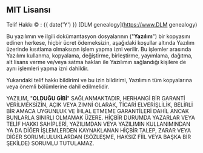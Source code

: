 ## MIT Lisansı

Telif Hakkı © : {{ date('Y') }} [DLM genealogy](https://www.DLM genealogy)

Bu yazılımın ve ilgili dokümantasyon dosyalarının ("**Yazılım**") bir kopyasını edinen herkese, hiçbir ücret ödemeksizin, aşağıdaki koşullar altında Yazılım üzerinde kısıtlama olmaksızın işlem yapma izni verilir. Bu işlemler arasında Yazılımı kullanma, kopyalama, değiştirme, birleştirme, yayımlama, dağıtma, alt lisans verme ve/veya satma hakları ile Yazılımın sağlandığı kişilere de aynı işlemleri yapma izni dahildir.

Yukarıdaki telif hakkı bildirimi ve bu izin bildirimi, Yazılımın tüm kopyalarına veya önemli bölümlerine dahil edilmelidir.

YAZILIM, "**OLDUĞU GİBİ**" SAĞLANMAKTADIR, HERHANGİ BİR GARANTİ VERİLMEKSİZİN, AÇIK VEYA ZIMNİ OLARAK, TİCARİ ELVERİŞLİLİK, BELİRLİ BİR AMACA UYGUNLUK VE İHLAL ETMEME GARANTİLERİ DAHİL ANCAK BUNLARLA SINIRLI OLMAMAK ÜZERE. HİÇBİR DURUMDA YAZARLAR VEYA TELİF HAKKI SAHİPLERİ, YAZILIMDAN VEYA YAZILIMIN KULLANIMINDAN YA DA DİĞER İŞLEMLERDEN KAYNAKLANAN HİÇBİR TALEP, ZARAR VEYA DİĞER SORUMLULUKLARDAN (SÖZLEŞME, HAKSIZ FİİL VEYA BAŞKA BİR ŞEKİLDE) SORUMLU TUTULAMAZ.
